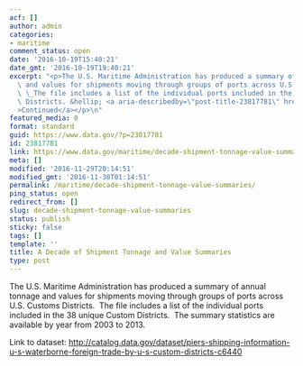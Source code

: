 ```yaml
---
acf: []
author: admin
categories:
- maritime
comment_status: open
date: '2016-10-19T15:40:21'
date_gmt: '2016-10-19T19:40:21'
excerpt: "<p>The U.S. Maritime Administration has produced a summary of annual tonnage\
  \ and values for shipments moving through groups of ports across U.S. Customs Districts.\
  \ \_The file includes a list of the individual ports included in the 38 unique Custom\
  \ Districts. &hellip; <a aria-describedby=\"post-title-23817781\" href=\"https://www.data.gov/maritime/decade-shipment-tonnage-value-summaries/\"\
  >Continued</a></p>\n"
featured_media: 0
format: standard
guid: https://www.data.gov/?p=23817781
id: 23817781
link: https://www.data.gov/maritime/decade-shipment-tonnage-value-summaries/
meta: []
modified: '2016-11-29T20:14:51'
modified_gmt: '2016-11-30T01:14:51'
permalink: /maritime/decade-shipment-tonnage-value-summaries/
ping_status: open
redirect_from: []
slug: decade-shipment-tonnage-value-summaries
status: publish
sticky: false
tags: []
template: ''
title: A Decade of Shipment Tonnage and Value Summaries
type: post
---
```

The U.S. Maritime Administration has produced a summary of annual tonnage and values for shipments moving through groups of ports across U.S. Customs Districts.  The file includes a list of the individual ports included in the 38 unique Custom Districts.  The summary statistics are available by year from 2003 to 2013.


Link to dataset: <http://catalog.data.gov/dataset/piers-shipping-information-u-s-waterborne-foreign-trade-by-u-s-custom-districts-c6440>


